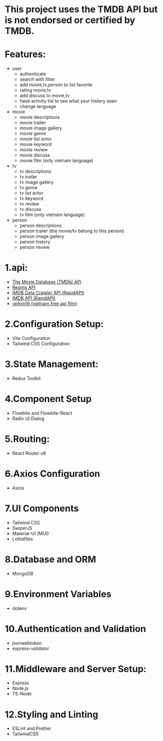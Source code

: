 # This project uses the TMDB API but is not endorsed or certified by TMDB.
# Features:
+ user
   - authenticate
   - search with filter
   - add movie,tv,person to list favorite
   - rating movie,tv
   - add discuss to movie,tv
   - have activity list to see what your history seen
   - change language
+ movie
   - movie descriptions
   - movie trailer
   - movie image gallery
   - movie genre
   - movie list actor
   - movie keyword
   - movie review
   - movie discuss
   - movie film (only vietnam language)
+ tv
   - tv descriptions
   - tv trailer
   - tv image gallery
   - tv genre
   - tv list actor
   - tv keyword
   - tv review
   - tv discuss
   - tv film (only vietnam language)
+ person
   - person descriptions
   - person trailer (the movie/tv belong to this person)
   - person image gallery
   - person history
   - person review

# 1.api:
+ [The Movie Database (TMDb) API](https://developer.themoviedb.org/)
+ [Reqres API](https://reqres.in/)
+ [IMDB Data Crawler API (RapidAPI)](https://rapidapi.com/DataCrawler/api/imdb188/)
+ [IMDB API (RapidAPI)](https://rapidapi.com/apidojo/api/imdb8/)
+ [ophim16 (vietnam free api film)](https://ophim16.cc/api-document)

# 2.Configuration Setup:
+ Vite Configuration
+ Tailwind CSS Configuration

# 3.State Management:
+ Redux Toolkit

# 4.Component Setup
+ Flowbite and Flowbite-React
+ Radix UI Dialog
  
# 5.Routing:
+ React Router v6
  
# 6.Axios Configuration
+ Axios
# 7.UI Components
+ Tailwind CSS
+ SwiperJS
+ Material-UI (MUI)
+ Lottiefiles
  
# 8.Database and ORM
+ MongoDB
  
# 9.Environment Variables
+ dotenv
  
# 10.Authentication and Validation
+ jsonwebtoken
+ express-validator
  
# 11.Middleware and Server Setup:
+ Express
+ Node.js
+ TS-Node
# 12.Styling and Linting
+ ESLint and Prettier
+ TailwindCSS
